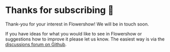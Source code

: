 # Thanks for subscribing 🌷

Thank-you for your interest in Flowershow! We will be in touch soon.

If you have ideas for what you would like to see in Flowershow or suggestions how to improve it please let us know. The easiest way is via the [discussions forum on Github](https://github.com/flowershow/flowershow/discussions).

